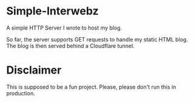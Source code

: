 # Simple-Interwebz
A simple HTTP Server I wrote to host my blog.

So far, the server supports GET requests to handle my static HTML blog. The blog is then served behind a Cloudflare tunnel.


# Disclaimer 

This is supposed to be a fun project.  Please, please don't run this in production. 
